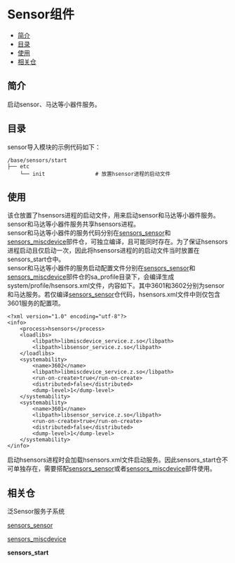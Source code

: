 # Sensor组件<a name="ZH-CN_TOPIC_0000001148682248"></a>

-   [简介](#section11660541593)
-   [目录](#section44981327519)
-   [使用](#section1581412211528)
-   [相关仓](#section96071132185310)

## 简介<a name="section11660541593"></a>
启动sensor、马达等小器件服务。

## 目录<a name="section44981327519"></a>

sensor导入模块的示例代码如下：

```
/base/sensors/start
├── etc
    └── init                # 放置hsensor进程的启动文件
```

## 使用<a name="section1581412211528"></a>
该仓放置了hsensors进程的启动文件，用来启动sensor和马达等小器件服务。sensor和马达等小器件服务共享hsensors进程。</br>
sensor和马达等小器件的服务代码分别在[sensors\_sensor](https://gitee.com/openharmony/sensors_sensor)和[sensors\_miscdevice](https://gitee.com/openharmony/sensors_miscdevice)部件仓，可独立编译，且可能同时存在。为了保证hsensors进程启动且仅启动一次，因此将hsensors进程的的启动文件当时放置在sensors_start仓中。</br>
sensor和马达等小器件的服务启动配置文件分别在[sensors\_sensor](https://gitee.com/openharmony/sensors_sensor)和[sensors\_miscdevice](https://gitee.com/openharmony/sensors_miscdevice)部件仓的sa_profile目录下，会编译生成system/profile/hsensors.xml文件，内容如下。其中3601和3602分别为sensor和马达服务。若仅编译[sensors\_sensor](https://gitee.com/openharmony/sensors_sensor)仓代码，hsensors.xml文件中则仅包含3601服务的配置项。</br>
```
<?xml version="1.0" encoding="utf-8"?>
<info>
    <process>hsensors</process>
    <loadlibs>
        <libpath>libmiscdevice_service.z.so</libpath>
        <libpath>libsensor_service.z.so</libpath>
    </loadlibs>
    <systemability>
        <name>3602</name>
        <libpath>libmiscdevice_service.z.so</libpath>
        <run-on-create>true</run-on-create>
        <distributed>false</distributed>
        <dump-level>1</dump-level>
    </systemability>
    <systemability>
        <name>3601</name>
        <libpath>libsensor_service.z.so</libpath>
        <run-on-create>true</run-on-create>
        <distributed>false</distributed>
        <dump-level>1</dump-level>
    </systemability>
</info>
```
启动hsensors进程时会加载hsensors.xml文件启动服务。因此sensors_start仓不可单独存在，需要搭配[sensors\_sensor](https://gitee.com/openharmony/sensors_sensor)或者[sensors\_miscdevice](https://gitee.com/openharmony/sensors_miscdevice)部件使用。

## 相关仓<a name="section96071132185310"></a>

泛Sensor服务子系统

[sensors\_sensor](https://gitee.com/openharmony/sensors_sensor)

[sensors\_miscdevice](https://gitee.com/openharmony/sensors_miscdevice)

**sensors\_start**

